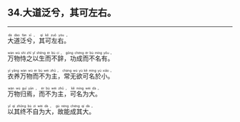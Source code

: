 ## 34.大道泛兮，其可左右。
---


<ruby><rb> 大道泛兮，其可左右。 </rb> <rt>dà  dào  fàn  xī ， qí  kě  zuǒ  yòu 。</rt></ruby>

<ruby><rb> 万物恃之以生而不辞，功成而不名有。 </rb> <rt>wàn  wù  shì  zhī  yǐ  shēng  ér  bù  cí ， gōng  chéng  ér  bù  míng  yǒu 。</rt></ruby>

<ruby><rb> 衣养万物而不为主，常无欲可名於小。 </rb> <rt>yī  yǎng  wàn  wù  ér  bù  wéi  zhǔ ， cháng  wú  yù  kě  míng  yú  xiǎo 。</rt></ruby>

<ruby><rb> 万物归焉，而不为主，可名为大。 </rb> <rt>wàn  wù  guī  yān ， ér  bù  wéi  zhǔ ， kě  míng  wéi  dà 。</rt></ruby>

<ruby><rb> 以其终不自为大，故能成其大。 </rb> <rt>yǐ  qí  zhōng  bù  zì  wèi  dà ， gù  néng  chéng  qí  dà 。</rt></ruby>

